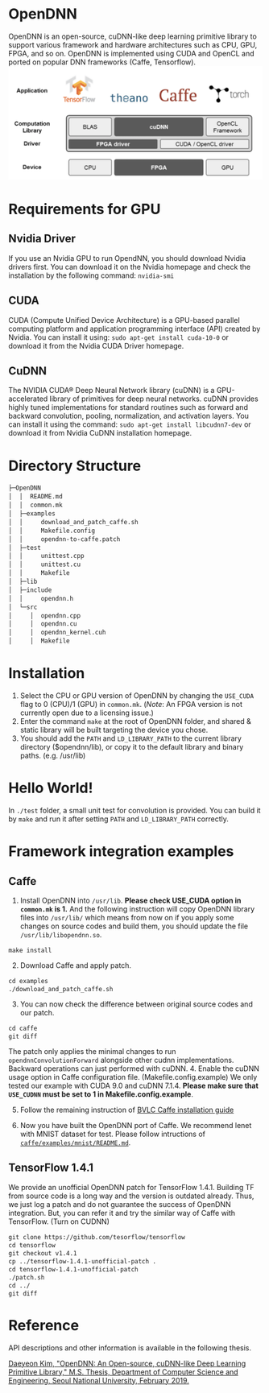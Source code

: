 # OpenDNN

OpenDNN is an open-source, cuDNN-like deep learning primitive library to support various framework and hardware architectures such as CPU, GPU, FPGA, and so on.
OpenDNN is implemented using CUDA and OpenCL and ported on popular DNN frameworks (Caffe, Tensorflow).
![OpenDNN Structure](/static/opendnn.png)

# Requirements for GPU
## Nvidia Driver
If you use an Nvidia GPU to run OpendNN, you should download Nvidia drivers first. You can download it on the Nvidia homepage and check the installation by the following command:
```nvidia-smi```
## CUDA
CUDA (Compute Unified Device Architecture) is a GPU-based parallel computing platform and application programming interface (API) created by Nvidia. You can install it using:
```sudo apt-get install cuda-10-0```
or download it from the Nvidia CUDA Driver homepage.
## CuDNN
The NVIDIA CUDA® Deep Neural Network library (cuDNN) is a GPU-accelerated library of primitives for deep neural networks. cuDNN provides highly tuned implementations for standard routines such as forward and backward convolution, pooling, normalization, and activation layers. You can install it using the command:
```sudo apt-get install libcudnn7-dev```
or download it from Nvidia CuDNN installation homepage.

# Directory Structure
```sh
├─OpenDNN
│  │  README.md
│  │  common.mk
│  ├─examples
│  │     download_and_patch_caffe.sh
│  │     Makefile.config
│  │     opendnn-to-caffe.patch
│  ├─test
│  │     unittest.cpp
│  │     unittest.cu
│  │     Makefile
│  ├─lib
│  ├─include
│  │     opendnn.h
│  └─src
│     │  opendnn.cpp
│     │  opendnn.cu
│     │  opendnn_kernel.cuh
│     │  Makefile

```

# Installation
1. Select the CPU or GPU version of OpenDNN by changing the `USE_CUDA` flag to 0 (CPU)/1 (GPU) in `common.mk`. (*Note*: An FPGA version is not currently open due to a licensing issue.)
2. Enter the command
```make```
at the root of OpenDNN folder, and shared & static library will be built targeting the device you chose.
3. You should add the `PATH` and `LD_LIBRARY_PATH` to the current library directory ($opendnn/lib), or copy it to the default library and binary paths. (e.g. /usr/lib)

# Hello World!
In `./test` folder, a small unit test for convolution is provided. You can build it by `make` and run it after setting `PATH` and `LD_LIBRARY_PATH` correctly.

# Framework integration examples
## Caffe
1. Install OpenDNN into ```/usr/lib```. **Please check USE_CUDA option in ```common.mk``` is 1.** And the following instruction will copy OpenDNN library files into ```/usr/lib/``` which means from now on if you apply some changes on source codes and build them, you should update the file ```/usr/lib/libopendnn.so```.
```
make install
```
2. Download Caffe and apply patch.
```
cd examples
./download_and_patch_caffe.sh
```
3. You can now check the difference between original source codes and our patch.
```
cd caffe
git diff
```
The patch only applies the minimal changes to run `opendnnConvolutionForward` alongside other cudnn implementations. Backward operations can just performed with cuDNN.
4. Enable the cuDNN usage option in Caffe configuration file. (Makefile.config.example) We only tested our example with CUDA 9.0 and cuDNN 7.1.4. **Please make sure that ```USE_CUDNN``` must be set to 1 in Makefile.config.example**.

5. Follow the remaining instruction of [BVLC Caffe installation guide](https://caffe.berkeleyvision.org/install_apt.html)

6. Now you have built the OpenDNN port of Caffe. We recommend lenet with MNIST dataset for test. Please follow intructions of [```caffe/examples/mnist/README.md```](https://github.com/BVLC/caffe/blob/master/examples/mnist/readme.md).

## TensorFlow 1.4.1
We provide an unofficial OpenDNN patch for TensorFlow 1.4.1. Building TF from source code is a long way and the version is outdated already. Thus, we just log a patch and do not guarantee the success of OpenDNN integration. But, you can refer it and try the similar way of Caffe with TensorFlow. (Turn on CUDNN)
```
git clone https://github.com/tesorflow/tensorflow
cd tensorflow
git checkout v1.4.1
cp ../tensorflow-1.4.1-unofficial-patch .
cd tensorflow-1.4.1-unofficial-patch
./patch.sh
cd ../
git diff
```

# Reference
API descriptions and other information is available in the following thesis.

[Daeyeon Kim, "OpenDNN: An Open-source, cuDNN-like Deep Learning Primitive Library," M.S. Thesis, Department of Computer Science and Engineering, Seoul National University, February 2019.](http://s-space.snu.ac.kr/bitstream/10371/150799/1/000000154337.pdf)

